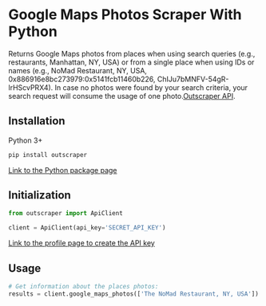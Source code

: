 # Google Maps Photos Scraper With Python

Returns Google Maps photos from places when using search queries (e.g., restaurants, Manhattan, NY, USA) or from a single place when using IDs or names (e.g., NoMad Restaurant, NY, USA, 0x886916e8bc273979:0x5141fcb11460b226, ChIJu7bMNFV-54gR-lrHScvPRX4).
In case no photos were found by your search criteria, your search request will consume the usage of one photo.[Outscraper API](https://app.outscraper.cloud/api-docs#tag/Google/paths/~1maps~1photos-v3/get).

## Installation

Python 3+
```bash
pip install outscraper
```

[Link to the Python package page](https://pypi.org/project/outscraper/)

## Initialization
```python
from outscraper import ApiClient

client = ApiClient(api_key='SECRET_API_KEY')
```
[Link to the profile page to create the API key](https://app.outscraper.com/profile)

## Usage

```python
# Get information about the places photos:
results = client.google_maps_photos(['The NoMad Restaurant, NY, USA'])
```
